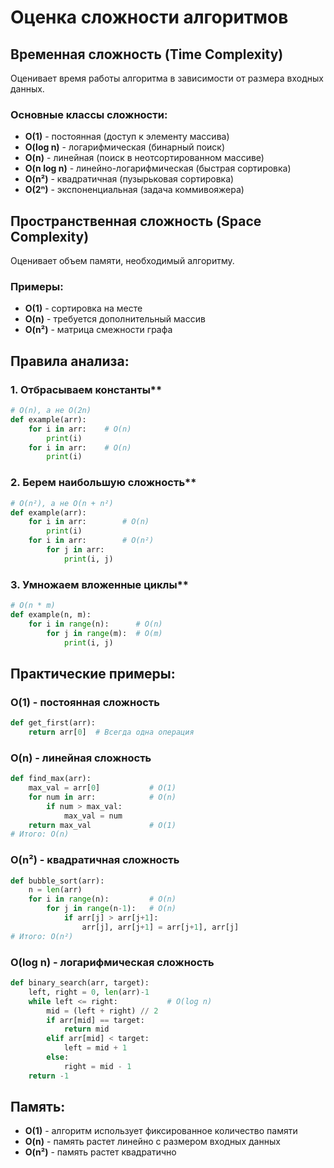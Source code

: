 # Оценка сложности алгоритмов

## **Временная сложность (Time Complexity)**
Оценивает время работы алгоритма в зависимости от размера входных данных.

### Основные классы сложности:
- **O(1)** - постоянная (доступ к элементу массива)
- **O(log n)** - логарифмическая (бинарный поиск)
- **O(n)** - линейная (поиск в неотсортированном массиве)
- **O(n log n)** - линейно-логарифмическая (быстрая сортировка)
- **O(n²)** - квадратичная (пузырьковая сортировка)
- **O(2ⁿ)** - экспоненциальная (задача коммивояжера)

## **Пространственная сложность (Space Complexity)**
Оценивает объем памяти, необходимый алгоритму.

### Примеры:
- **O(1)** - сортировка на месте
- **O(n)** - требуется дополнительный массив
- **O(n²)** - матрица смежности графа

## **Правила анализа:**

### 1. Отбрасываем константы**
```python
# O(n), а не O(2n)
def example(arr):
    for i in arr:    # O(n)
        print(i)
    for i in arr:    # O(n)
        print(i)
```

### 2. Берем наибольшую сложность**
```python
# O(n²), а не O(n + n²)
def example(arr):
    for i in arr:        # O(n)
        print(i)
    for i in arr:        # O(n²)
        for j in arr:
            print(i, j)
```

### 3. Умножаем вложенные циклы**
```python
# O(n * m)
def example(n, m):
    for i in range(n):      # O(n)
        for j in range(m):  # O(m)
            print(i, j)
```

## **Практические примеры:**

### O(1) - постоянная сложность
```python
def get_first(arr):
    return arr[0]  # Всегда одна операция
```

### O(n) - линейная сложность
```python
def find_max(arr):
    max_val = arr[0]           # O(1)
    for num in arr:            # O(n)
        if num > max_val:
            max_val = num
    return max_val             # O(1)
# Итого: O(n)
```

### O(n²) - квадратичная сложность
```python
def bubble_sort(arr):
    n = len(arr)
    for i in range(n):         # O(n)
        for j in range(n-1):   # O(n)
            if arr[j] > arr[j+1]:
                arr[j], arr[j+1] = arr[j+1], arr[j]
# Итого: O(n²)
```

### O(log n) - логарифмическая сложность
```python
def binary_search(arr, target):
    left, right = 0, len(arr)-1
    while left <= right:           # O(log n)
        mid = (left + right) // 2
        if arr[mid] == target:
            return mid
        elif arr[mid] < target:
            left = mid + 1
        else:
            right = mid - 1
    return -1
```

## **Память:**
- **O(1)** - алгоритм использует фиксированное количество памяти
- **O(n)** - память растет линейно с размером входных данных
- **O(n²)** - память растет квадратично

